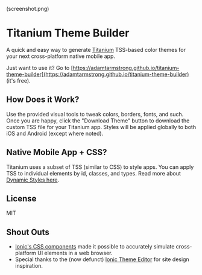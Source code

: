(screenshot.png)

# Titanium Theme Builder

A quick and easy way to generate [Titanium](https://www.appcelerator.com/mobile-app-development-products/) TSS-based color themes for your next cross-platform native mobile app.

Just want to use it? Go to [https://adamtarmstrong.github.io/titanium-theme-builder](https://adamtarmstrong.github.io/titanium-theme-builder) (it's free).

## How Does it Work?

Use the provided visual tools to tweak colors, borders, fonts, and such. Once you are happy, click the "Download Theme" button to download the custom TSS file for your Titanium app. Styles will be applied globally to both iOS and Android (except where noted).

## Native Mobile App + CSS?

Titanium uses a subset of TSS (similar to CSS) to style apps. You can apply TSS to individual elements by id, classes, and types. Read more about [Dynamic Styles here](https://docs.appcelerator.com/platform/latest/#!/guide/Dynamic_Styles).

## License

MIT

## Shout Outs

* [Ionic's CSS components](http://ionicframework.com/docs/components/) made it possible to accurately simulate cross-platform UI elements in a web browser.
* Special thanks to the (now defunct) [Ionic Theme Editor](https://github.com/pbernasconi/ionic-theme-editor) for site design inspiration.
